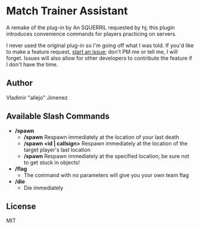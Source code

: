 # Match Trainer Assistant

A remake of the plug-in by An SQUERRIL requested by hj; this plugin introduces convenience commands for players practicing on servers.

I never used the original plug-in so I'm going off what I was told. If you'd like to make a feature request, [start an issue](https://github.com/allejo/matchTrainerAssistant/issues); don't PM me or tell me, I will forget. Issues will also allow for other developers to contribute the feature if I don't have the time.

## Author

Vladimir "allejo" Jimenez

## Available Slash Commands

- **/spawn**
    - **/spawn** Respawn immediately at the location of your last death
    - **/spawn &lt;id | callsign&gt;** Respawn immediately at the location of the target player's last location
    - **/spawn <x> <y> <z> <rotation>** Respawn immediately at the specified location; be sure not to get stuck in objects!
- **/flag**
    - The command with no parameters will give you your own team flag
- **/die**
    - Die immediately

## License

MIT